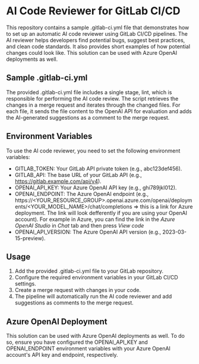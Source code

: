 # AI Code Reviewer for GitLab CI/CD
This repository contains a sample .gitlab-ci.yml file that demonstrates how to set up an automatic AI code reviewer using GitLab CI/CD pipelines. The AI reviewer helps developers find potential bugs, suggest best practices, and clean code standards. It also provides short examples of how potential changes could look like. This solution can be used with Azure OpenAI deployments as well.

## Sample .gitlab-ci.yml
The provided .gitlab-ci.yml file includes a single stage, lint, which is responsible for performing the AI code review. The script retrieves the changes in a merge request and iterates through the changed files. For each file, it sends the file content to the OpenAI API for evaluation and adds the AI-generated suggestions as a comment to the merge request.

## Environment Variables
To use the AI code reviewer, you need to set the following environment variables:

* GITLAB_TOKEN: Your GitLab API private token (e.g., abc123def456).
* GITLAB_API: The base URL of your GitLab API (e.g., https://gitlab.example.com/api/v4).
* OPENAI_API_KEY: Your Azure OpenAI API key (e.g., ghi789jkl012).
* OPENAI_ENDPOINT: The Azure OpenAI endpoint (e.g., https://<YOUR_RESOURCE_GROUP>.openai.azure.com/openai/deployments/<YOUR_MODEL_NAME>/chat/completions => this is a link for Azure deployment. The link will look defferently if you are using your OpenAI account). For example in Azure, you can find the link in the _Azure OpenAI Studio_ in _Chat_ tab and then press _View code_
* OPENAI_API_VERSION: The Azure OpenAI API version (e.g., 2023-03-15-preview).
## Usage
1. Add the provided .gitlab-ci.yml file to your GitLab repository.
2. Configure the required environment variables in your GitLab CI/CD settings.
3. Create a merge request with changes in your code.
4. The pipeline will automatically run the AI code reviewer and add suggestions as comments to the merge request.
## Azure OpenAI Deployment
This solution can be used with Azure OpenAI deployments as well. To do so, ensure you have configured the OPENAI_API_KEY and OPENAI_ENDPOINT environment variables with your Azure OpenAI account's API key and endpoint, respectively.
